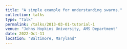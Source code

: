 ```yaml
---
title: "A simple example for understanding swarms."
collection: talks
type: "Talk"
permalink: /talks/2013-03-01-tutorial-1
venue: "Johns Hopkins University, AMS Department"
date: 2022-Oct-11
location: "Baltimore, Maryland"
---
```

